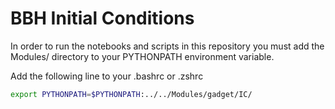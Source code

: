 # BBH Initial Conditions

In order to run the notebooks and scripts in this repository you must add the Modules/ directory to your PYTHONPATH environment variable.

Add the following line to your .bashrc or .zshrc
```bash
export PYTHONPATH=$PYTHONPATH:../../Modules/gadget/IC/
```
